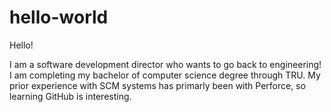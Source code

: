 # hello-world

Hello! 

I am a software development director who wants to go back to engineering! 
I am completing my bachelor of computer science degree through TRU.
My prior experience with SCM systems has primarly been with Perforce, so learning GitHub is interesting.
